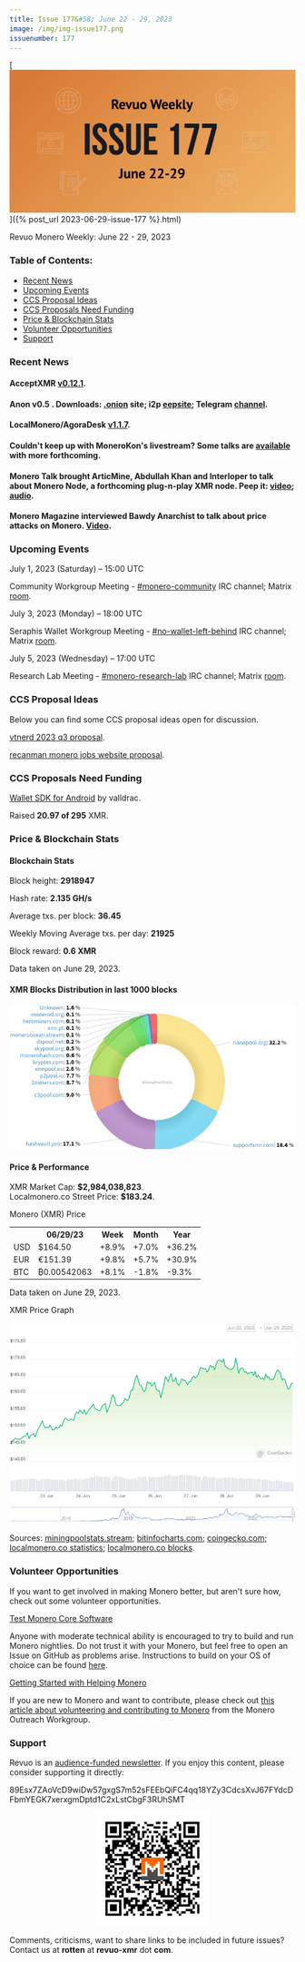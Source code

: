```yaml
---
title: Issue 177&#58; June 22 - 29, 2023
image: /img/img-issue177.png
issuenumber: 177
---
```

[<img src="/img/img-issue177.png" alt="Revuo Monero Weekly #177 Slide" class="img-lead">]({% post_url 2023-06-29-issue-177 %}.html)

<p class="text-lead">Revuo Monero Weekly: June 22 - 29, 2023</p>
<!--more-->

<h3>Table of Contents:</h3>
<ul class="contents">
    <li><a href="#news">Recent News</a></li>
    <li><a href="#events">Upcoming Events</a></li>
    <li><a href="#ideas">CCS Proposal Ideas</a></li>
    <li><a href="#proposals">CCS Proposals Need Funding</a></li>
    <li><a href="#stats">Price & Blockchain Stats</a></li>
    <li><a href="#volunteer">Volunteer Opportunities</a></li>
    <li><a href="#support">Support</a></li>
</ul>

<h3 id="news">Recent News</h3>

<div class="newsbyte">
    <h4>AcceptXMR <a href="https://github.com/busyboredom/acceptxmr/releases/tag/v0.12.1" target="_blank">v0.12.1</a>.</h4>
</div>

<div class="newsbyte">
    <h4>Anon v0.5 . Downloads: <a href="anonero5wmhraxqsvzq2ncgptq6gq45qoto6fnkfwughfl4gbt44swad.onion" target="_blank">.onion</a> site; i2p <a href="rprz4pus37f5o5elhv7arzasfr2mf2ospvbkl236vpqjajjlieeq.b32.i2p" target="_blank">eepsite</a>; Telegram <a href="https://t.me/anoneroapks" target="_blank">channel</a>.</h4>
</div>

<div class="newsbyte">
    <h4>LocalMonero/AgoraDesk <a href="https://github.com/AgoraDesk-LocalMonero/agoradesk-app-foss/releases/tag/v1.1.7" target="_blank">v1.1.7</a>.</h4>
</div>

<div class="newsbyte">
    <h4>Couldn't keep up with MoneroKon's livestream? Some talks are <a href="https://piped.adminforge.de/playlist?list=PLsSYUeVwrHBnhmKicJpbbFMyKRTU0a7AO" target="_blank">available</a> with more forthcoming.</h4>
</div>

<div class="newsbyte">
    <h4>Monero Talk brought ArticMine, Abdullah Khan and Interloper to talk about Monero Node, a forthcoming plug-n-play XMR node. Peep it: <a href="https://piped.adminforge.de/watch?v=ejh2Hgks74I" target="_blank">video</a>; <a href="https://www.monerotalk.live/monero-nodo-a-plug-play-monero-node-device-with-articmine-abdullah-khan-and-interloper-brindel" target="_blank">audio</a>.</h4>
</div>

<div class="newsbyte">
    <h4>Monero Magazine interviewed Bawdy Anarchist to talk about price attacks on Monero. <a href="https://piped.adminforge.de/watch?v=Hjpf4TlT9Uw" target="_blank">Video</a>.</h4>
</div>

<h3 id="events">Upcoming Events</h3>

<div class="event">
    <p class="date" markdown="1">July 1, 2023 (Saturday) – 15:00 UTC</p>
    <p markdown="1">Community Workgroup Meeting - <a href="irc://irc.libera.chat/#monero-community" target="_blank">#monero-community</a> IRC channel; Matrix <a href="https://matrix.to/#/#monero-community:monero.social" target="_blank">room</a>.</p>
</div>

<div class="event">
    <p class="date" markdown="1">July 3, 2023 (Monday) – 18:00 UTC</p>
    <p markdown="1">Seraphis Wallet Workgroup Meeting - <a href="irc://irc.libera.chat/#no-wallet-left-behind" target="_blank">#no-wallet-left-behind</a> IRC channel; Matrix <a href="https://matrix.to/#/#no-wallet-left-behind:monero.social" target="_blank">room</a>.</p>
</div>

<div class="event">
    <p class="date" markdown="1">July 5, 2023 (Wednesday) – 17:00 UTC</p>
    <p markdown="1">Research Lab Meeting - <a href="irc://irc.libera.chat/#monero-research-lab" target="_blank">#monero-research-lab</a> IRC channel; Matrix <a href="https://matrix.to/#/#monero-research-lab:monero.social" target="_blank">room</a>.</p>
</div>

<h3 id="ideas">CCS Proposal Ideas</h3>

<p>Below you can find some CCS proposal ideas open for discussion.</p>

<div class="proposal">
<p><a href="https://repo.getmonero.org/monero-project/ccs-proposals/-/merge_requests/391" target="_blank">vtnerd 2023 q3 proposal</a>.</p>
</div>

<div class="proposal">
<p><a href="https://repo.getmonero.org/monero-project/ccs-proposals/-/merge_requests/395" target="_blank">recanman monero jobs website proposal</a>.</p>
</div>

<h3 id="proposals">CCS Proposals Need Funding</h3>

<div class="proposal">
    <p><a href="https://ccs.getmonero.org/proposals/vd-wallet-sdk-android.html" target="_blank">Wallet SDK for Android</a> by valldrac.</p>
    <p>Raised <b>20.97 of 295</b> XMR.</p>
</div>

<h3 id="stats">Price & Blockchain Stats</h3>

<h4 class="stat">Blockchain Stats</h4>

<div class="bcstats">
    <p>Block height: <b>2918947</b></p>
    <p>Hash rate: <b>2.135 GH/s</b></p>
    <p>Average txs. per block: <b>36.45</b></p>
    <p>Weekly Moving Average txs. per day: <b>21925</b></p>
    <p>Block reward: <b>0.6 XMR</b></p>
</div>
<p class="note">Data taken on June 29, 2023.</p>

<h4 class="stat">XMR Blocks Distribution in last 1000 blocks</h4>
<p><img src="/img/hashrate-pool-distribution-0629.png" alt="Hashrate Pool Distribution Pie Chart"/></p>

<h4 class="stat" id="price-stat">Price & Performance</h4>

<div class="price-intro">XMR Market Cap: <b>$2,984,038,823</b>.<br/>Localmonero.co Street Price: <b>$183.24</b>.</div>

<p class="table-title">Monero (XMR) Price</p>
<table class="price-table">
  <tr class="row1">
    <th></th>
    <th>06/29/23</th>
    <th>Week</th>
    <th>Month</th>
    <th>Year</th>
  </tr>
  <tr>
    <td data-th="XMR to">USD</td>
    <td data-th="06/29/23">$164.50</td>
    <td data-th="Week" class="green">+8.9%</td>
    <td data-th="Month" class="green">+7.0%</td>
    <td data-th="Year" class="green">+36.2%</td>
  </tr>
  <tr class="row3">
    <td data-th="XMR to">EUR</td>
    <td data-th="06/29/23">€151.39</td>
    <td data-th="Week" class="green">+9.8%</td>
    <td data-th="Month" class="green">+5.7%</td>
    <td data-th="Year" class="green">+30.9%</td>
  </tr>
  <tr>
    <td data-th="XMR to">BTC</td>
    <td data-th="06/29/23">₿0.00542063</td>
    <td data-th="Week" class="green">+8.1%</td>
    <td data-th="Month" class="red">-1.8%</td>
    <td data-th="Year" class="red">-9.3%</td>
  </tr>
</table>
<p class="note">Data taken on June 29, 2023.</p>

<p class="table-title">XMR Price Graph</p>

![XMR Price Graph 06/22/23-06/29/23](/img/weekly-chart-0629.png "XMR Price Graph 06/22/23-06/29/23")

Sources: <a href="https://miningpoolstats.stream/monero" target="_blank">miningpoolstats.stream</a>; <a href="https://bitinfocharts.com/monero/" target="_blank">bitinfocharts.com</a>; <a href="https://www.coingecko.com/en/coins/monero" target="_blank">coingecko.com</a>; <a href="https://localmonero.co/statistics" target="_blank">localmonero.co statistics</a>; <a href="https://localmonero.co/blocks" target="_blank">localmonero.co blocks</a>.

<h3 id="volunteer">Volunteer Opportunities</h3>

<p>If you want to get involved in making Monero better, but aren't sure how, check out some volunteer opportunities.</p>

<div class="newsbyte">
    <p class="date"><a href="https://github.com/monero-project/monero" target="_blank">Test Monero Core Software</a></p>
    <p>Anyone with moderate technical ability is encouraged to try to build and run Monero nightlies. Do not trust it with your Monero, but feel free to open an Issue on GitHub as problems arise. Instructions to build on your OS of choice can be found <a href="https://github.com/monero-project/monero#compiling-monero-from-source" target="_blank">here</a>. </p>
</div>

<div class="newsbyte">
    <p class="date"><a href="https://github.com/monero-project/monero" target="_blank">Getting Started with Helping Monero</a></p>
    <p>If you are new to Monero and want to contribute, please check out <a href="https://www.monerooutreach.org/stories/getting-started-helping-monero.php" target="_blank">this article about volunteering and contributing to Monero</a> from the Monero Outreach Workgroup. </p>
</div>

<h3 id="support">Support</h3>

<p markdown="1">Revuo is an <a href="https://revuo-xmr.com/support/">audience-funded newsletter</a>. If you enjoy this content, please consider supporting it directly:</p>

<p class="address" markdown="1">89Esx7ZAoVcD9wiDw57gxgS7m52sFEEbQiFC4qq18YZy3CdcsXvJ67FYdcDFbmYEGK7xerxgmDptd1C2xLstCbgF3RUhSMT</p>

<p><center><a href="monero:89Esx7ZAoVcD9wiDw57gxgS7m52sFEEbQiFC4qq18YZy3CdcsXvJ67FYdcDFbmYEGK7xerxgmDptd1C2xLstCbgF3RUhSMT" class="qr"><img src="/img/donate-monero.jpg" style="max-width: 200px;"/></a></center></p>

Comments, criticisms, want to share links to be included in future issues? Contact us at **rotten** at **revuo-xmr** dot **com**.
